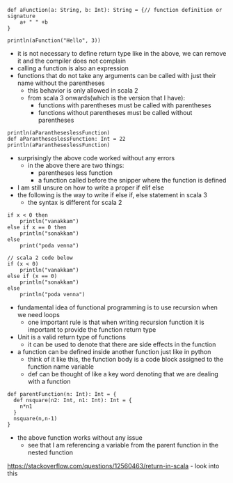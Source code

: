 ```
def aFunction(a: String, b: Int): String = {// function definition or signature
	a+ " " +b
}

println(aFunction("Hello", 3))
```
- it is not necessary to define return type like in the above, we can remove it and the compiler does not complain
- calling a function is also an expression
- functions that do not take any arguments can be called with just their name without the parentheses
	- this behavior is only allowed in scala 2
	- from scala 3 onwards(which is the version that I have):
		- functions with parentheses must be called with parentheses
		- functions without parentheses must be called without parentheses
```
println(aParantheseslessFunction)  
def aParantheseslessFunction: Int = 22  
println(aParantheseslessFunction)
```
- surprisingly the above code worked without any errors
	- in the above there are two things:
		- parentheses less function
		- a function called before the snipper where the function is defined
- I am still unsure on how to write a proper if elif else
- the following is the way to write if else if, else statement in scala 3
	- the syntax is different for scala 2
```
if x < 0 then
	println("vanakkam")
else if x == 0 then
	println("sonakkam")
else
	print("poda venna")

// scala 2 code below
if (x < 0)
	println("vanakkam")
else if (x == 0)
	println("sonakkam")
else
	println("poda venna")
```
- fundamental idea of functional programming is to use recursion when we need loops
	- one important rule is that when writing recursion function it is important to provide the function return type
- Unit is a valid return type of functions
	- it can be used to denote that there are side effects in the function
- a function can be defined inside another function just like in python
	- think of it like this, the function body is a code block assigned to the function name variable
	- def can be thought of like a key word denoting that we are dealing with a function
```
def parentFunction(n: Int): Int = {  
  def nsquare(n2: Int, n1: Int): Int = {  
    n*n1  
  }  
  nsquare(n,n-1)  
}
```
- the above function works without any issue
	- see that I am referencing a variable from the parent function in the nested function

https://stackoverflow.com/questions/12560463/return-in-scala - look into this